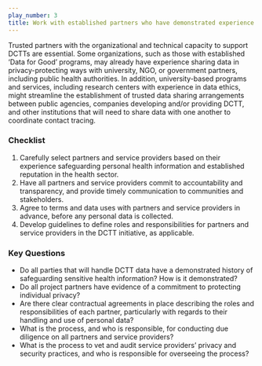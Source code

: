 ```yaml
---
play_number: 3
title: Work with established partners who have demonstrated experience with responsible data sharing
---
```


Trusted partners with the organizational and technical capacity to support DCTTs are essential. Some organizations, such as those with established ‘Data for Good’ programs, may already have experience sharing data in privacy-protecting ways with university, NGO, or government partners, including public health authorities. In addition, university-based programs and services, including research centers with experience in data ethics, might streamline the establishment of trusted data sharing arrangements between public agencies, companies developing and/or providing DCTT, and other institutions that will need to share data with one another to coordinate contact tracing.

### Checklist
1. Carefully select partners and service providers based on their experience safeguarding personal health information and established reputation in the health sector.
2. Have all partners and service providers commit to accountability and transparency, and provide timely communication to communities and stakeholders.
3. Agree to terms and data uses with partners and service providers in advance, before any personal data is collected. 
4. Develop guidelines to define roles and responsibilities for partners and service providers in the DCTT initiative, as applicable. 


### Key Questions
- Do all parties that will handle DCTT data have a demonstrated history of safeguarding sensitive health information? How is it demonstrated?
- Do all project partners have evidence of a commitment to protecting individual privacy?
- Are there clear contractual agreements in place describing the roles and responsibilities of each partner, particularly with regards to their handling and use of personal data? 
- What is the process, and who is responsible, for conducting due diligence on all partners and service providers?
- What is the process to vet and audit service providers’ privacy and security practices, and who is responsible for overseeing the process? 
